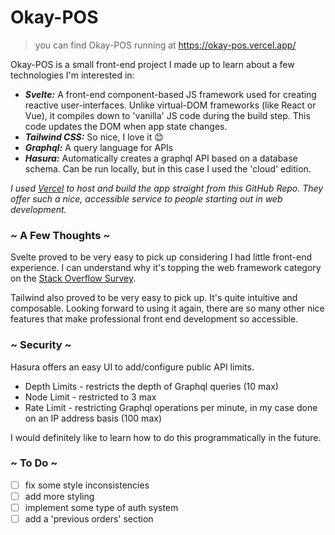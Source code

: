 # Okay-POS
> you can find Okay-POS running at https://okay-pos.vercel.app/

Okay-POS is a small front-end project I made up to learn about a few technologies I'm interested in:
- ***Svelte:*** A front-end component-based JS framework used for creating reactive user-interfaces. Unlike virtual-DOM frameworks (like React or Vue), it compiles down to 'vanilla' JS code during the build step. This code updates the DOM when app state changes.
- ***Tailwind CSS:*** So nice, I love it 😊
- ***Graphql:*** A query language for APIs
- ***Hasura:*** Automatically creates a graphql API based on a database schema. Can be run locally, but in this case I used the 'cloud' edition.

*I used [Vercel](https://vercel.com/) to host and build the app straight from this GitHub Repo. They offer such a nice, accessible service to people starting out in web development.*


### ~ A Few Thoughts ~
Svelte proved to be very easy to pick up considering I had little front-end experience. I can understand why it's topping the web framework category on the [Stack Overflow Survey](https://survey.stackoverflow.co/2022/#most-loved-dreaded-and-wanted-webframe-love-dread).

Tailwind also proved to be very easy to pick up. It's quite intuitive and composable. Looking forward to using it again, there are so many other nice features that make professional front end development so accessible.

### ~ Security ~
Hasura offers an easy UI to add/configure public API limits.

- Depth Limits - restricts the depth of Graphql queries (10 max)
- Node Limit - restricted to 3 max
- Rate Limit - restricting Graphql operations per minute, in my case done on an IP address basis (100 max)

I would definitely like to learn how to do this programmatically in the future.

### ~ To Do ~
- [ ] fix some style inconsistencies
- [ ] add more styling
- [ ] implement some type of auth system
- [ ] add a 'previous orders' section
